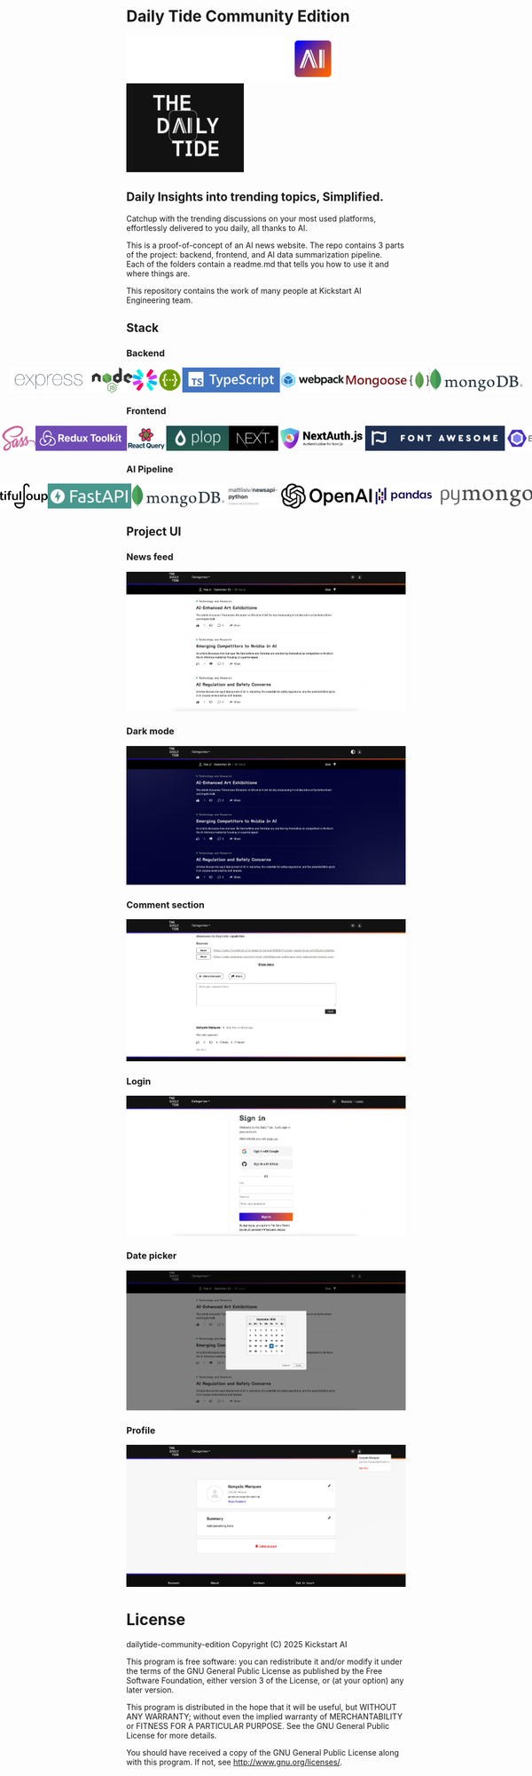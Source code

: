 # Daily Tide Community Edition

![Kickstart AI](https://github.com/Kickstartai-product/dailytide-community-edition/blob/main/repo-assets/logo-kai.svg?raw=true) ![Daily Tide](https://github.com/Kickstartai-product/dailytide-community-edition/blob/main/repo-assets/logo.png?raw=true)

## Daily Insights into trending topics, Simplified.

Catchup with the trending discussions on your most used platforms, effortlessly delivered to you daily, all thanks to AI.<br>

This is a proof-of-concept of an AI news website. The repo contains 3 parts of the project: backend, frontend, and AI data summarization pipeline.<br>
Each of the folders contain a readme.md that tells you how to use it and where things are. <br>

This repository contains the work of many people at Kickstart AI Engineering team.<br>

## Stack

### Backend

<div style="display: flex;flex-direction: row;justify-content: center;"><img src="https://github.com/Kickstartai-product/dailytide-community-edition/blob/main/repo-assets/expressjs.png?raw=true" height="45" /><img src="https://github.com/Kickstartai-product/dailytide-community-edition/blob/main/repo-assets/nodejs.svg?raw=true" height="45" /><img src="https://github.com/Kickstartai-product/dailytide-community-edition/blob/main/repo-assets/jwt.svg?raw=true" height="45" /><img src="https://github.com/Kickstartai-product/dailytide-community-edition/blob/main/repo-assets/swagger.png?raw=true" height="45" /><img src="https://github.com/Kickstartai-product/dailytide-community-edition/blob/main/repo-assets/typescript.png?raw=true" height="45" /><img src="https://github.com/Kickstartai-product/dailytide-community-edition/blob/main/repo-assets/webpack.png?raw=true" height="45" /><img src="https://github.com/Kickstartai-product/dailytide-community-edition/blob/main/repo-assets/mongoose.png?raw=true" height="45" /><img src="https://github.com/Kickstartai-product/dailytide-community-edition/blob/main/repo-assets/mongodb.png?raw=true" height="45" /></div>

### Frontend

<div style="display: flex;flex-direction: row;justify-content: center;"><img src="https://github.com/Kickstartai-product/dailytide-community-edition/blob/main/repo-assets/storybook.png?raw=true" height="45" /><img src="https://github.com/Kickstartai-product/dailytide-community-edition/blob/main/repo-assets/sass.png?raw=true" height="45" /><img src="https://github.com/Kickstartai-product/dailytide-community-edition/blob/main/repo-assets/redux-toolkit.png?raw=true" height="45" /><img src="https://github.com/Kickstartai-product/dailytide-community-edition/blob/main/repo-assets/react-query.png?raw=true" height="45" /><img src="https://github.com/Kickstartai-product/dailytide-community-edition/blob/main/repo-assets/plopjs.png?raw=true" height="45" /><img src="https://github.com/Kickstartai-product/dailytide-community-edition/blob/main/repo-assets/nextjs.png?raw=true" height="45" /><img src="https://github.com/Kickstartai-product/dailytide-community-edition/blob/main/repo-assets/next-auth.png?raw=true" height="45" /><img src="https://github.com/Kickstartai-product/dailytide-community-edition/blob/main/repo-assets/font-awesome.png?raw=true" height="45" /><img src="https://github.com/Kickstartai-product/dailytide-community-edition/blob/main/repo-assets/eslint.png?raw=true" height="45" /></div>

### AI Pipeline

<div style="display: flex;flex-direction: row;justify-content: center;"><img src="https://github.com/Kickstartai-product/dailytide-community-edition/blob/main/repo-assets/python.png?raw=true" height="45" /><img src="https://github.com/Kickstartai-product/dailytide-community-edition/blob/main/repo-assets/beautifulsoup.png?raw=true" height="45" /><img src="https://github.com/Kickstartai-product/dailytide-community-edition/blob/main/repo-assets/fastapi.png?raw=true" height="45" /><img src="https://github.com/Kickstartai-product/dailytide-community-edition/blob/main/repo-assets/mongodb.png?raw=true" height="45" /><img src="https://github.com/Kickstartai-product/dailytide-community-edition/blob/main/repo-assets/newsapi-python.png?raw=true" height="45" /><img src="https://github.com/Kickstartai-product/dailytide-community-edition/blob/main/repo-assets/openai.png?raw=true" height="45" /><img src="https://github.com/Kickstartai-product/dailytide-community-edition/blob/main/repo-assets/pandas.png?raw=true" height="45" /><img src="https://github.com/Kickstartai-product/dailytide-community-edition/blob/main/repo-assets/pymongo.png?raw=true" height="45" /><img src="https://github.com/Kickstartai-product/dailytide-community-edition/blob/main/repo-assets/python.png?raw=true" height="45" /><img src="https://github.com/Kickstartai-product/dailytide-community-edition/blob/main/repo-assets/uvicorn.png?raw=true" height="45" /></div>

## Project UI

### News feed

![News feed](https://github.com/Kickstartai-product/dailytide-community-edition/blob/main/repo-assets/news-feed.jpg?raw=true)

### Dark mode

![Dark mode](https://github.com/Kickstartai-product/dailytide-community-edition/blob/main/repo-assets/dark-mode.jpg?raw=true)

### Comment section

![Comment section](https://github.com/Kickstartai-product/dailytide-community-edition/blob/main/repo-assets/comment-section.jpg?raw=true)

### Login

![Login](https://github.com/Kickstartai-product/dailytide-community-edition/blob/main/repo-assets/login.jpg?raw=true)

### Date picker

![Date picker](https://github.com/Kickstartai-product/dailytide-community-edition/blob/main/repo-assets/date-picker.jpg?raw=true)

### Profile

![Profile](https://github.com/Kickstartai-product/dailytide-community-edition/blob/main/repo-assets/profile.jpg?raw=true)

# License

dailytide-community-edition
Copyright (C) 2025 Kickstart AI

This program is free software: you can redistribute it and/or modify
it under the terms of the GNU General Public License as published by
the Free Software Foundation, either version 3 of the License, or
(at your option) any later version.

This program is distributed in the hope that it will be useful,
but WITHOUT ANY WARRANTY; without even the implied warranty of
MERCHANTABILITY or FITNESS FOR A PARTICULAR PURPOSE. See the
GNU General Public License for more details.

You should have received a copy of the GNU General Public License
along with this program. If not, see <http://www.gnu.org/licenses/>.
